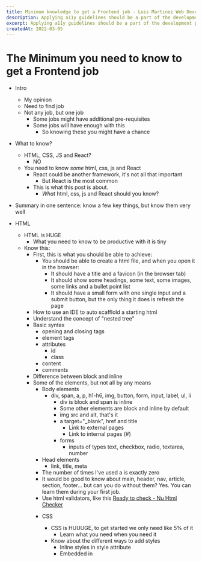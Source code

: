 ```yaml
---
title: Minimum knowledge to get a Frontend job - Luis Martinez Web Developer
description: Applying a11y guidelines should be a part of the development process, these are the steps I suggest to make a website highly accessible
excerpt: Applying a11y guidelines should be a part of the development process, these are the steps I suggest to make a website highly accessible
createdAt: 2022-03-05
---
```


# The Minimum you need to know to get a Frontend job

- Intro

  - My opinion
  - Need to find job
  - Not any job, but one job
    - Some jobs might have additional pre-requisites
    - Some jobs will have enough with this
      - So knowing these you might have a chance

- What to know?
  - HTML, CSS, JS and React?
    - NO
  - You need to know _some_ html, css, js and React
    - React could be another framework, it's not all that important
      - But React is the most common
    - This is what this post is about.
      - _What_ html, css, js and React should you know?
- Summary in one sentence: know a few key things, but know them very well

- HTML

  - HTML is HUGE
    - What you need to know to be productive with it is tiny
  - Know this:
    - First, this is what you should be able to achieve:
      - You should be able to create a html file, and when you open it in the browser:
        - It should have a title and a favicon (in the browser tab)
        - It should show some headings, some text, some images, some links and a bullet point list
        - It should have a small form with one single input and a submit button, but the only thing it does is refresh the page
    - How to use an IDE to auto scafflold a starting html
    - Understand the concept of "nested tree"
    - Basic syntax
      - opening and closing tags
      - element tags
      - attributes
        - id
        - class
      - content
      - comments
    - Difference between block and inline
    - Some of the elements, but not all by any means
      - Body elements
        - div, span, a, p, h1-h6, img, button, form, input, label, ul, li
          - div is block and span is inline
          - Some other elements are block and inline by default
          - img src and alt, that's it
          - a target="\_blank", href and title
            - Link to external pages
            - Link to internal pages (#)
          - forms
            - inputs of types text, checkbox, radio, textarea, number
      - Head elements
        - link, title, meta
      - The number of times I've used a <table> is exactly zero
      - It would be good to know about main, header, nav, article, section, footer... but can you do without them? Yes. You can learn them during your first job.
    - Use html validators, like this [Ready to check - Nu Html Checker](https://validator.w3.org/nu/#textarea)

- CSS

  - CSS is HUUUGE, to get started we only need like 5% of it
    - Learn what you need when you need it
  - Know about the different ways to add styles
    - Inline styles in style attribute
    - Embedded in <style> block in the head
      - But who does this? We don't need this one
    - In an external css file, with a <link>
  - Basic CSS syntax: selector, property, value
  - Understand the box model: margin, border, padding, content
  - Some basic things:
    - Properties: color, background-color, display, flexbox or grid (pick one), font-size, font-family, border (1px solid black), border-radius, margin (auto), padding, height, width, max-height, max-width, position (absolute, relative), z-index, top/bottom/left/right, cursor, overflow
      - My suggestion is to just remember how to do specific things rather than theory, like the border I mention, easy to remember
    - Selectors: class selectors, id selectors, child selectors, \*,
    - Units: px, rem and % are enough
      - Understand absolute vs relative units
    - Different color values: hex, rgba
    - Media queries
    - Pseudo selectors: hover, focus
  - Fonts: combine html and css to use a custom font
  - Should be aware of some way to organize CSS, but it becomes trivial when using component-based frameworks, so we can skip this
  - Know that normalize.css is a thing
  - How about making images responsive, or making sticky footers? You'll learn that on the job
  - Animations? You won't use them in most jobs, anyway
  - Bezier curves? Forget it

- JS

  - JS is HUUUGE, but you only need like 5% of it.
  - It's much better to know a few things well that to roughly know everything
  - Forget about classes
  - The basic types: string, number, boolean, array, object
  - Null and undefined
  - Functions, function declarations and arrow functions
  - Array methods
  - This, I guess: https://www.reddit.com/r/learnprogramming/comments/e9ec0p/what_js_you_should_know_as_a_beginner/
  - That list is over exhaustive, too long.
    - Types
    - conditionals and ternary operators
    - some array methods: map, filter, find, reduce, forEach
    - some string methods
    - The a && b, a || b stuff
    - Objects with properties and methods
    - Destructuring
    - Spread operator to create new arrays and objects
  - Basics of code readability, like, split things into functions basically
  - Write pure functions which don't mutate arguments
  - Use always ===, never ==
  - No this, no classes, no obscure prototype methods
  - Closure (variable declared inside function is not accessible outside)
  - Fetch to do GET and POST
  - Async await
  - Basic debugging with `debugger`, some debugging flow, even if it's just console.log
  - Exports/imports, named and default

- Framework

  - Quickstart an app with a command
  - Create an basic one page app or widget with some components
  - How to do static content (html and CSS)
  - Use reactive variables
  - Computed properties
  - Bind properties to template
    - Classes, styles...
  - Loops and conditionals in template
  - Declare and call methods from elements
  - Most common lifecycle hooks
  - Use props
  - Emit events from components
  - Manage inputs and forms
  - Use whatever built-in and simplest way to manage state
  - Some way to watch changes in properties and run effects in response

- Other
  - Basic use of VSCode
  - Basic git workflow with IDE or commands
